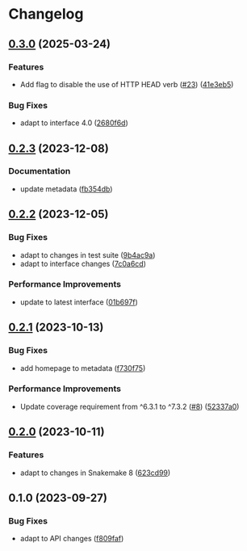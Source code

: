 # Changelog

## [0.3.0](https://github.com/snakemake/snakemake-storage-plugin-http/compare/v0.2.3...v0.3.0) (2025-03-24)


### Features

* Add flag to disable the use of HTTP HEAD verb ([#23](https://github.com/snakemake/snakemake-storage-plugin-http/issues/23)) ([41e3eb5](https://github.com/snakemake/snakemake-storage-plugin-http/commit/41e3eb538848769bf6920014f3480d365ece4d01))


### Bug Fixes

* adapt to interface 4.0 ([2680f6d](https://github.com/snakemake/snakemake-storage-plugin-http/commit/2680f6d5854ba4bf82fb4874f0ca15237f2eaf1d))

## [0.2.3](https://github.com/snakemake/snakemake-storage-plugin-http/compare/v0.2.2...v0.2.3) (2023-12-08)


### Documentation

* update metadata ([fb354db](https://github.com/snakemake/snakemake-storage-plugin-http/commit/fb354dbd5f4601b47a8e79467d7d6e4b92c6cac7))

## [0.2.2](https://github.com/snakemake/snakemake-storage-plugin-http/compare/v0.2.1...v0.2.2) (2023-12-05)


### Bug Fixes

* adapt to changes in test suite ([9b4ac9a](https://github.com/snakemake/snakemake-storage-plugin-http/commit/9b4ac9a7fdfa08292d4d0421c228c87525e56ee3))
* adapt to interface changes ([7c0a6cd](https://github.com/snakemake/snakemake-storage-plugin-http/commit/7c0a6cdaf1368a4faa4339ce97a52f2821e2165e))


### Performance Improvements

* update to latest interface ([01b697f](https://github.com/snakemake/snakemake-storage-plugin-http/commit/01b697f3886b25ca9f6b4fe7d786720e5edbde2d))

## [0.2.1](https://github.com/snakemake/snakemake-storage-plugin-http/compare/v0.2.0...v0.2.1) (2023-10-13)


### Bug Fixes

* add homepage to metadata ([f730f75](https://github.com/snakemake/snakemake-storage-plugin-http/commit/f730f7522c278e2387d02cdc85ec763b3ebf2fc0))


### Performance Improvements

* Update coverage requirement from ^6.3.1 to ^7.3.2 ([#8](https://github.com/snakemake/snakemake-storage-plugin-http/issues/8)) ([52337a0](https://github.com/snakemake/snakemake-storage-plugin-http/commit/52337a0d5d4fb09a0a9e6fe13447ad7e7f5f710c))

## [0.2.0](https://github.com/snakemake/snakemake-storage-plugin-http/compare/v0.1.0...v0.2.0) (2023-10-11)


### Features

* adapt to changes in Snakemake 8 ([623cd99](https://github.com/snakemake/snakemake-storage-plugin-http/commit/623cd995d4ad9e281c9dab1e9ab44a2414138169))

## 0.1.0 (2023-09-27)


### Bug Fixes

* adapt to API changes ([f809faf](https://github.com/snakemake/snakemake-storage-plugin-http/commit/f809fafde8f6f79326f308fc93ca0f2e09f5581f))
